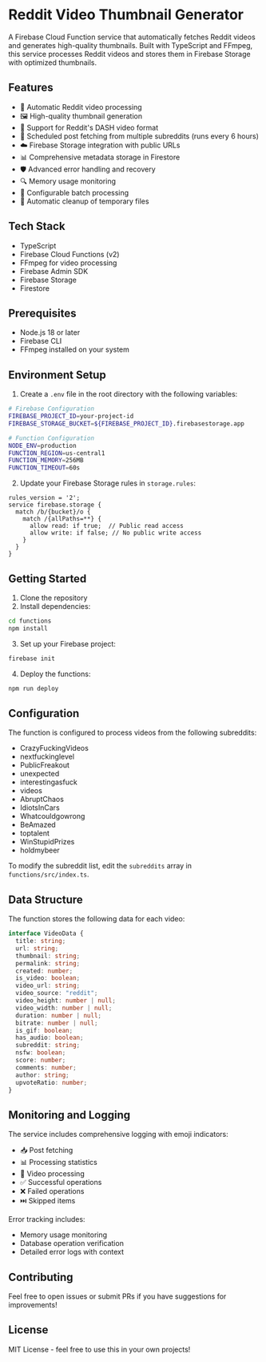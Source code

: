 # Reddit Video Thumbnail Generator

A Firebase Cloud Function service that automatically fetches Reddit videos and generates high-quality thumbnails. Built with TypeScript and FFmpeg, this service processes Reddit videos and stores them in Firebase Storage with optimized thumbnails.

## Features

- 🎥 Automatic Reddit video processing
- 🖼️ High-quality thumbnail generation
- 🎯 Support for Reddit's DASH video format
- 🔄 Scheduled post fetching from multiple subreddits (runs every 6 hours)
- ☁️ Firebase Storage integration with public URLs
- 📊 Comprehensive metadata storage in Firestore
- 🛡️ Advanced error handling and recovery
- 🔍 Memory usage monitoring
- 🔄 Configurable batch processing
- 🧹 Automatic cleanup of temporary files

## Tech Stack

- TypeScript
- Firebase Cloud Functions (v2)
- FFmpeg for video processing
- Firebase Admin SDK
- Firebase Storage
- Firestore

## Prerequisites

- Node.js 18 or later
- Firebase CLI
- FFmpeg installed on your system

## Environment Setup

1. Create a `.env` file in the root directory with the following variables:
```bash
# Firebase Configuration
FIREBASE_PROJECT_ID=your-project-id
FIREBASE_STORAGE_BUCKET=${FIREBASE_PROJECT_ID}.firebasestorage.app

# Function Configuration
NODE_ENV=production
FUNCTION_REGION=us-central1
FUNCTION_MEMORY=256MB
FUNCTION_TIMEOUT=60s
```

2. Update your Firebase Storage rules in `storage.rules`:
```
rules_version = '2';
service firebase.storage {
  match /b/{bucket}/o {
    match /{allPaths=**} {
      allow read: if true;  // Public read access
      allow write: if false; // No public write access
    }
  }
}
```

## Getting Started

1. Clone the repository
2. Install dependencies:
```bash
cd functions
npm install
```

3. Set up your Firebase project:
```bash
firebase init
```

4. Deploy the functions:
```bash
npm run deploy
```

## Configuration

The function is configured to process videos from the following subreddits:
- CrazyFuckingVideos
- nextfuckinglevel
- PublicFreakout
- unexpected
- interestingasfuck
- videos
- AbruptChaos
- IdiotsInCars
- Whatcouldgowrong
- BeAmazed
- toptalent
- WinStupidPrizes
- holdmybeer

To modify the subreddit list, edit the `subreddits` array in `functions/src/index.ts`.

## Data Structure

The function stores the following data for each video:

```typescript
interface VideoData {
  title: string;
  url: string;
  thumbnail: string;
  permalink: string;
  created: number;
  is_video: boolean;
  video_url: string;
  video_source: "reddit";
  video_height: number | null;
  video_width: number | null;
  duration: number | null;
  bitrate: number | null;
  is_gif: boolean;
  has_audio: boolean;
  subreddit: string;
  nsfw: boolean;
  score: number;
  comments: number;
  author: string;
  upvoteRatio: number;
}
```

## Monitoring and Logging

The service includes comprehensive logging with emoji indicators:
- 📥 Post fetching
- 📊 Processing statistics
- 🎥 Video processing
- ✅ Successful operations
- ❌ Failed operations
- ⏭️ Skipped items

Error tracking includes:
- Memory usage monitoring
- Database operation verification
- Detailed error logs with context

## Contributing

Feel free to open issues or submit PRs if you have suggestions for improvements!

## License

MIT License - feel free to use this in your own projects! 